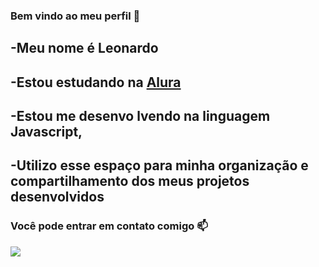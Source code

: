 ### Bem vindo ao meu perfil 👋

-Meu nome é Leonardo 
-

-Estou estudando na [Alura](https://www.alura.com.br/)
-

-Estou me desenvo lvendo na linguagem Javascript,
-

-Utilizo esse espaço para minha organização e compartilhamento dos meus projetos desenvolvidos
-
### Você pode entrar em contato comigo 📫

![](https://media.tenor.com/mOLK3TigJ74AAAAd/jude-bellingham-jude-bellingham-arguing-with-referee.gif
)
